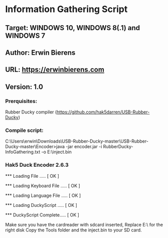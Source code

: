 # Information Gathering Script


## Target: 	WINDOWS 10, WINDOWS 8(.1) and WINDOWS 7
## Author: 	Erwin Bierens
## URL:		https://erwinbierens.com
## Version: 	1.0



### Prerquisites:
Rubber Ducky compiler (https://github.com/hak5darren/USB-Rubber-Ducky)

### Compile script:
C:\Users\erwin\Downloads\USB-Rubber-Ducky-master\USB-Rubber-Ducky-master\Encoder>java -jar encoder.jar -i RubberDucky-InfoGathering.txt -o E:\inject.bin

### Hak5 Duck Encoder 2.6.3

*** Loading File .....              [ OK ]

*** Loading Keyboard File .....     [ OK ]

*** Loading Language File .....     [ OK ]

*** Loading DuckyScript .....       [ OK ]

*** DuckyScript Complete.....       [ OK ]


Make sure you have the cardreader with sdcard inserted, Replace E:\ for the right disk
Copy the Tools folder and the inject.bin to your SD card. 
